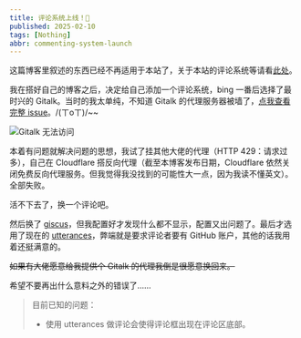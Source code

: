 ```yaml
---
title: 评论系统上线！🎇
published: 2025-02-10
tags: [Nothing]
abbr: commenting-system-launch
---
```



这篇博客里叙述的东西已经不再适用于本站了，关于本站的评论系统等请看[此处](/articles/New-commenting-system-and-other-updates/)。

我在搭好自己的博客之后，决定给自己添加一个评论系统，bing 一番后选择了最时兴的 Gitalk。当时的我太单纯，不知道 Gitalk 的代理服务器被墙了，[点我查看完整 issue](https://github.com/gitalk/gitalk/issues/514)。/(ㄒoㄒ)/~~

![Gitalk 无法访问](/images/CommentSystemLaunch/GitalkInstallFailed.png "就像这样")

本着有问题就解决问题的思想，我试了挂其他大佬的代理（HTTP 429：请求过多），自己在 Cloudflare 搭反向代理（截至本博客发布日期，Cloudflare 依然关闭免费反向代理服务。但我觉得我没找到的可能性大一点，因为我读不懂英文）。全部失败。

活不下去了，换一个评论吧。

然后换了 [giscus](https://github.com/apps/giscus)，但我配置好才发现什么都不显示，配置又出问题了。最后才选用了现在的 [utterances](https://github.com/apps/utterances)，弊端就是要求评论者要有 GitHub 账户，其他的话我用着还挺满意的。

~~如果有大佬愿意给我提供个 Gitalk 的代理我倒是很愿意换回来。~~

希望不要再出什么意料之外的错误了……

> 目前已知的问题：
> 
> * 使用 utterances 做评论会使得评论框出现在评论区底部。